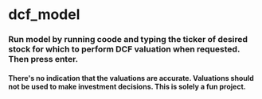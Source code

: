 # dcf_model
### Run model by running coode and typing the ticker of desired stock for which to perform DCF valuation when requested. Then press enter.
#### There's no indication that the valuations are accurate. Valuations should not be used to make investment decisions. This is solely a fun project.
